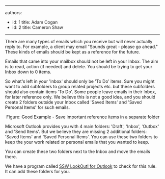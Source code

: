 

---
authors:
  - id: 1
    title: Adam Cogan
  - id: 2
    title: Cameron Shaw
---




<span class='intro'> There are many types of emails which you receive but will never actually reply to. For example, a client may email &quot;Sounds great - please go ahead.&quot; These kinds of emails should be kept as a reference for the future. 
 </span>


  <p>Emails that came into your mailbox should not be left in your Inbox. The aim is to read, action (if needed) and delete. You should be trying to get your Inbox down to 0 items.</p>
<p>So what's left in your 'Inbox' should only be 'To Do' items. Sure you might want to add subfolders to group related projects etc. but these subfolders should also contain items 'To Do'. Some people leave emails in their Inbox, for later reference only. We believe this is not a good idea, and you should create 2 folders outside your Inbox called 'Saved Items' and 'Saved Personal Items' for such emails. </p>
<img alt="" class="ms-rteCustom-ImageArea" src="/Standards/Communication/RulesToBetterEmail/PublishingImages/SavedMail.gif" /> <span class="ms-rteCustom-FigureGood">Figure&#58;&#160;Good Example - Save important reference items in a separate folder</span>
<p>Microsoft Outlook provides you with 4 main folders&#58; 'Draft', 'Inbox', 'Outbox' and 'Send Items'. But we believe they are missing 2 additional folders&#58; 'Saved Items' and 'Saved Personal Items'. You can use these two folders to keep the your work related or personal emails that you wanted to keep.</p>
<p>You can create these two folders next to the Inbox and move the emails there.</p>
<p class="ms-rteCustom-YellowBorderBox">We have a program called <a href="http&#58;//www.ssw.com.au/ssw/LookOut/">SSW LookOut! for Outlook</a> to check for this rule. <img alt="" class="ms-rteCustom-ImageArea" src="/Standards/Communication/RulesToBetterEmail/PublishingImages/ContactorSavedItemsFolder.gif" /><br>
It can add these folders for you. </p>




